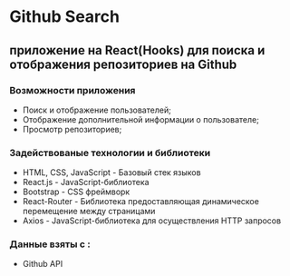 # Github Search

## приложение на React(Hooks) для поиска и отображения репозиториев на Github

### Возможности приложения
<ul>
    <li>Поиск и отображение пользователей;</li>
	<li>Отображение дополнительной информации о пользователе;</li>
	<li>Просмотр репозиториев;</li>
</ul>

### Задействованые технологии и библиотеки
<ul>
    <li>HTML, CSS, JavaScript - Базовый стек языков</li>
	<li>React.js - JavaScript-библиотека</li>
    <li>Bootstrap - CSS фреймворк</li>
	<li>React-Router - Библиотека предоставляющая динамическое перемещение между страницами</li>
    <li>Axios - JavaScript-библиотека для осуществления HTTP запросов</li> 
</ul>

### Данные взяты с :
<ul>
    <li>Github API <a href="https://github.com/settings/apps"></a></li>
</ul>